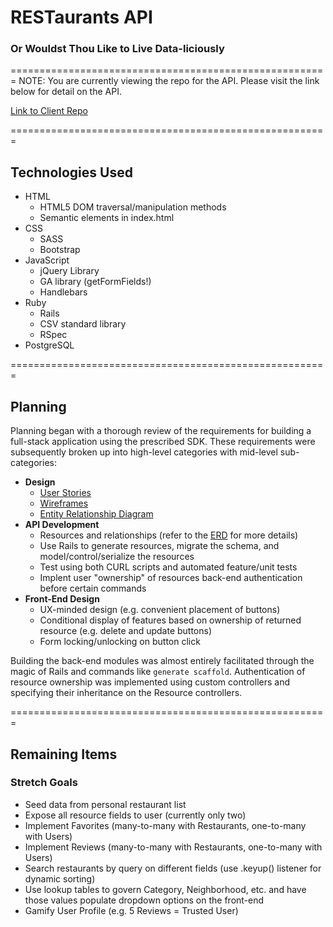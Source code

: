 # RESTaurants API
### Or Wouldst Thou Like to Live Data-liciously
=======================================================
NOTE: You are currently viewing the repo for the API. Please visit the link below for detail on the API.

[Link to Client Repo](https://github.com/agregthomas/restaurant-client)

=======================================================

## Technologies Used
* HTML
  - HTML5 DOM traversal/manipulation methods
  - Semantic elements in index.html
* CSS
  - SASS
  - Bootstrap
* JavaScript
  - jQuery Library
  - GA library (getFormFields!)
  - Handlebars
* Ruby
  - Rails
  - CSV standard library
  - RSpec
* PostgreSQL

=======================================================
## Planning
Planning began with a thorough review of the requirements for building a full-stack application using the prescribed SDK. These requirements were subsequently broken up into high-level categories with mid-level sub-categories:
* **Design**
  * [User Stories](../planning/user-stories.md)
  * [Wireframes](../planning/wireframes.jpg)
  * [Entity Relationship Diagram](../planning/erd.jpg)
* **API Development**
  * Resources and relationships (refer to the [ERD](../planning/erd.jpg) for more details)
  * Use Rails to generate resources, migrate the schema, and model/control/serialize the resources
  * Test using both CURL scripts and automated feature/unit tests
  * Implent user "ownership" of resources back-end authentication before certain commands
* **Front-End Design**
  - UX-minded design (e.g. convenient placement of buttons)
  - Conditional display of features based on ownership of returned resource (e.g. delete and update buttons)
  - Form locking/unlocking on button click

Building the back-end modules was almost entirely facilitated through the magic of Rails and commands like `generate scaffold`. Authentication of resource ownership was implemented using custom controllers and specifying their inheritance on the Resource controllers.

=======================================================
## Remaining Items

### Stretch Goals
* Seed data from personal restaurant list
* Expose all resource fields to user (currently only two)
* Implement Favorites (many-to-many with Restaurants, one-to-many with Users)
* Implement Reviews (many-to-many with Restaurants, one-to-many with Users)
* Search restaurants by query on different fields (use .keyup() listener for dynamic sorting)
* Use lookup tables to govern Category, Neighborhood, etc. and have those values populate dropdown options on the front-end
* Gamify User Profile (e.g. 5 Reviews = Trusted User)
